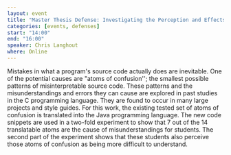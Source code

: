 ```yaml
---
layout: event
title: "Master Thesis Defense: Investigating the Perception and Effects of Misunderstandings in Java Code"
categories: [events, defenses]
start: "14:00"
end: "16:00"
speaker: Chris Langhout
where: Online
---
```


Mistakes in what a program's source code actually does are inevitable. One of the potential causes are "atoms of confusion''; the smallest possible patterns of misinterpretable source code. These patterns and the misunderstandings and errors they can cause are explored in past studies in the C programming language. They are found to occur in many large projects and style guides. For this work, the existing tested set of atoms of confusion is translated into the Java programming language. The new code snippets are used in a two-fold experiment to show that 7 out of the 14 translatable atoms are the cause of misunderstandings for students. The second part of the experiment shows that these students also perceive those atoms of confusion as being more difficult to understand.
